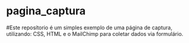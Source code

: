 # pagina_captura


#Este reposítorio é um simples exemplo de uma página de captura, utilizando: CSS, HTML e o MailChimp para coletar dados via formulário.
